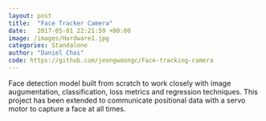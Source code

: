 ```yaml
---
layout: post
title:  "Face Tracker Camera"
date:   2017-05-01 22:21:59 +00:00
image: /images/Hardware1.jpg
categories: Standalone
author: "Daniel Choi"
code: https://github.com/jeongwoongc/Face-tracking-camera
---
```

Face detection model built from scratch to work closely with image augumentation, classification, loss metrics and regression techniques. This project has been extended to communicate positional data with a servo motor to capture a face at all times.

